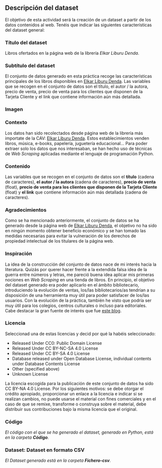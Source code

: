 ## Descripción del dataset

El objetivo de esta actividad será la creación de un dataset a partir de los datos contenidos al web. Tenéis que indicar las siguientes características del dataset general: 


<h3>Título del dataset</h3> 

Libros ofertados en la página web de la librería <i>Elkar Liburu Denda</i>.
  
<h3>Subtítulo del dataset</h3> 

El conjunto de datos generado en esta práctica recoge las características principales de los libros disponibles en [Elkar Liburu Denda](https://www.elkar.eus/). Las variables que se recogen en el conjunto de datos son el título, el autor / la autora, precio de venta, precio de venta para los clientes que disponen de la Tarjeta Cliente y el link que contiene información aún más detallada.

<h3>Imagen </h3> 

<h3>Contexto</h3> 

Los datos han sido recolectados desde página web de la librería más importate de la CAV: [Elkar Liburu Denda](https://www.elkar.eus/). Estos establecimientos venden libros, música, e-books, papelería, juguetería educacional... Para poder extraer solo los datos que nos interesaban, se han hecho uso de técnicas de <i>Web Scraping</i> aplicadas mediante el lenguaje de programación Python.

<h3>Contenido</h3> 

Las variables que se recogen en el conjunto de datos son el <b>título</b> (cadena de caracteres), <b>el autor / la autora</b> (cadena de caracteres), <b>precio de venta</b> (float), <b>precio de venta para los clientes que disponen de la Tarjeta Cliente</b> (float) y <b>el link</b> que contiene información aún más detallada (cadena de caracteres).

 
<h3>Agradecimientos</h3>  

Como se ha mencionado anteriormente, el conjunto de datos se ha generado desde la página web de [Elkar Liburu Denda](https://www.elkar.eus/), el objetivo no ha sido en ningún momento obtener beneficio económico y se han tomado las medidas necesarias para evitar la vulneración de los derechos de propiedad intelectual de los titulares de la página web. 

 
<h3>Inspiración</h3>  

La idea de la construcción del conjunto de datos nace de mi interés hacia la literatura. Quizás por querer hacer frente a la extendida falsa idea de la guerra entre números y letras, me pareció buena idea aplicar mis primeras nociones en *Web Scraping* en una tienda de libros. En principio, el objetivo del dataset generado era poder aplicarlo en el ámbito bibliotecario, introduciendo la evolución de ventas, los/las bibliotecarios/as tendrían a su disposición de una herramienta muy útil para poder satisfacer de los/las usuarios. Con la evolución de la práctica, también he visto que podría ser muy útil para los colegios, centros culturales o incluso para editoriales. Cabe destacar la gran fuente de interés que fue [este blog](https://www.dataquest.io/blog/web-scraping-beautifulsoup/).


<h3>Licencia</h3> 
Seleccionad una de estas licencias y decid por qué la habéis seleccionado: 
  <ul>
    <li>Released Under CC0: Public Domain License</li>
    <li>Released Under CC BY-NC-SA 4.0 License</li> 
    <li>Released Under CC BY-SA 4.0 License</li> 
    <li>Database released under Open Database License, individual contents under Database Contents License</li> 
    <li>Other (specified above) </li> 
    <li>Unknown License</li> 
  </ul>
  
  La licencia escogida para la publicación de este conjunto de datos ha sido CC BY-NA 4.0 License. Por los siguientes motivos: se debe otorgar el crédito apropiado, proporcionar un enlace a la licencia e indicar si se realizan cambios, no puede usarse el material con fines comerciales y en el caso de que se remixe, transforme o construya sobre el material, debe distribuir sus contribuciones bajo la misma licencia que el original.
  
 
<h3>Código</h3> 

<i>El código con el que se ha generado el dataset, generado en Python, está en la carpeta <b>Código</b>.</i>
 <br>
 
<h3>Dataset: Dataset en formato CSV </h3> 
 
 <i>El Dataset generado está en la carpeta <b>Fichero-csv</b>.</i>

